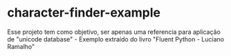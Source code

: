 # character-finder-example
Esse projeto tem como objetivo, ser apenas uma referencia para aplicação de "unicode database" - Exemplo extraído do livro "Fluent Python - Luciano Ramalho"

